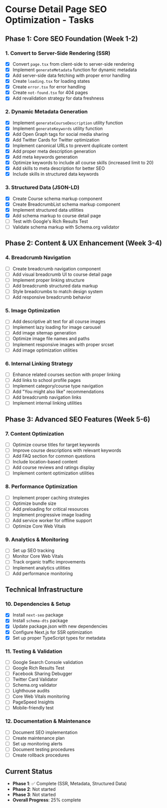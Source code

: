 # Course Detail Page SEO Optimization - Tasks

## Phase 1: Core SEO Foundation (Week 1-2)

### 1. Convert to Server-Side Rendering (SSR)
- [x] Convert `page.tsx` from client-side to server-side rendering
- [x] Implement `generateMetadata` function for dynamic metadata
- [x] Add server-side data fetching with proper error handling
- [x] Create `loading.tsx` for loading states
- [x] Create `error.tsx` for error handling
- [x] Create `not-found.tsx` for 404 pages
- [x] Add revalidation strategy for data freshness

### 2. Dynamic Metadata Generation
- [x] Implement `generateCourseDescription` utility function
- [x] Implement `generateKeywords` utility function
- [x] Add Open Graph tags for social media sharing
- [x] Add Twitter Cards for Twitter optimization
- [x] Implement canonical URLs to prevent duplicate content
- [x] Add proper meta description generation
- [x] Add meta keywords generation
- [x] Optimize keywords to include all course skills (increased limit to 20)
- [x] Add skills to meta description for better SEO
- [x] Include skills in structured data keywords

### 3. Structured Data (JSON-LD)
- [x] Create Course schema markup component
- [x] Create BreadcrumbList schema markup component
- [x] Implement structured data utilities
- [x] Add schema markup to course detail page
- [ ] Test with Google's Rich Results Test
- [ ] Validate schema markup with Schema.org validator

## Phase 2: Content & UX Enhancement (Week 3-4)

### 4. Breadcrumb Navigation
- [ ] Create breadcrumb navigation component
- [ ] Add visual breadcrumb UI to course detail page
- [ ] Implement proper linking structure
- [ ] Add breadcrumb structured data markup
- [ ] Style breadcrumbs to match design system
- [ ] Add responsive breadcrumb behavior

### 5. Image Optimization
- [ ] Add descriptive alt text for all course images
- [ ] Implement lazy loading for image carousel
- [ ] Add image sitemap generation
- [ ] Optimize image file names and paths
- [ ] Implement responsive images with proper srcset
- [ ] Add image optimization utilities

### 6. Internal Linking Strategy
- [ ] Enhance related courses section with proper linking
- [ ] Add links to school profile pages
- [ ] Implement category/course type navigation
- [ ] Add "You might also like" recommendations
- [ ] Add breadcrumb navigation links
- [ ] Implement internal linking utilities

## Phase 3: Advanced SEO Features (Week 5-6)

### 7. Content Optimization
- [ ] Optimize course titles for target keywords
- [ ] Improve course descriptions with relevant keywords
- [ ] Add FAQ section for common questions
- [ ] Include location-based content
- [ ] Add course reviews and ratings display
- [ ] Implement content optimization utilities

### 8. Performance Optimization
- [ ] Implement proper caching strategies
- [ ] Optimize bundle size
- [ ] Add preloading for critical resources
- [ ] Implement progressive image loading
- [ ] Add service worker for offline support
- [ ] Optimize Core Web Vitals

### 9. Analytics & Monitoring
- [ ] Set up SEO tracking
- [ ] Monitor Core Web Vitals
- [ ] Track organic traffic improvements
- [ ] Implement analytics utilities
- [ ] Add performance monitoring

## Technical Infrastructure

### 10. Dependencies & Setup
- [x] Install `next-seo` package
- [x] Install `schema-dts` package
- [x] Update package.json with new dependencies
- [x] Configure Next.js for SSR optimization
- [x] Set up proper TypeScript types for metadata

### 11. Testing & Validation
- [ ] Google Search Console validation
- [ ] Google Rich Results Test
- [ ] Facebook Sharing Debugger
- [ ] Twitter Card Validator
- [ ] Schema.org validator
- [ ] Lighthouse audits
- [ ] Core Web Vitals monitoring
- [ ] PageSpeed Insights
- [ ] Mobile-friendly test

### 12. Documentation & Maintenance
- [ ] Document SEO implementation
- [ ] Create maintenance plan
- [ ] Set up monitoring alerts
- [ ] Document testing procedures
- [ ] Create rollback procedures

## Current Status
- **Phase 1**: ✅ Complete (SSR, Metadata, Structured Data)
- **Phase 2**: Not started  
- **Phase 3**: Not started
- **Overall Progress**: 25% complete 